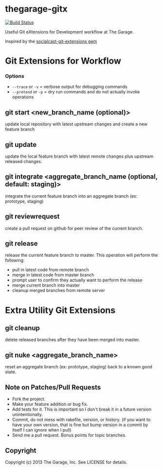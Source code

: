# thegarage-gitx

[![Build Status](https://travis-ci.org/thegarage/thegarage-gitx.png?branch=fix-rspec-mocks)](https://travis-ci.org/thegarage/thegarage-gitx)

Useful Git eXtensions for Development workflow at The Garage.

Inspired by the [socialcast-git-extensions gem](https://github.com/socialcast/socialcast-git-extensions)

# Git Extensions for Workflow

### Options
* `--trace` or `-v` = verbose output for debugging commands
* `--pretend` or `-p` = dry run commands and do not actually invoke operations

## git start <new_branch_name (optional)>

update local repository with latest upstream changes and create a new feature branch

## git update

update the local feature branch with latest remote changes plus upstream released changes.

## git integrate <aggregate_branch_name (optional, default: staging)>

integrate the current feature branch into an aggregate branch (ex: prototype, staging)

## git reviewrequest

create a pull request on github for peer review of the current branch.

## git release

release the current feature branch to master.  This operation will perform the following:
* pull in latest code from remote branch
* merge in latest code from master branch
* prompt user to confirm they actually want to perform the release
* merge current branch into master
* cleanup merged branches from remote server

# Extra Utility Git Extensions

## git cleanup

delete released branches after they have been merged into master.

## git nuke <aggregate_branch_name>

reset an aggregate branch (ex: prototype, staging) back to a known good state.


## Note on Patches/Pull Requests

* Fork the project.
* Make your feature addition or bug fix.
* Add tests for it. This is important so I don't break it in a
  future version unintentionally.
* Commit, do not mess with rakefile, version, or history.
  (if you want to have your own version, that is fine but bump version in a commit by itself I can ignore when I pull)
* Send me a pull request. Bonus points for topic branches.

## Copyright

Copyright (c) 2013 The Garage, Inc. See LICENSE for details.
